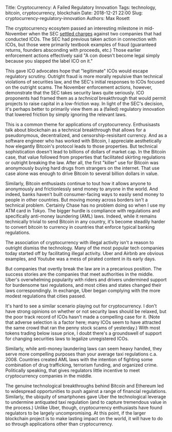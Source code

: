 Title: Cryptocurrency: A Failed Regulatory Innovation
Tags: technology, bitcoin, cryptocurrency, blockchain
Date: 2018-12-21 22:00
Slug: cryptocurrency-regulatory-innovation
Authors: Max Rosett

The cryptocurrency ecosytem passed an interesting milestone in mid-November when the SEC [settled charges](https://www.sec.gov/news/press-release/2018-264) against two companies that had conducted ICOs. The SEC had previous taken action in connection with ICOs, but those were primarily textbook examples of fraud (guaranteed returns, founders absconding with proceeds, etc.) Those earlier enforcement actions effectively said "A con doesn't become legal simply because you slapped the label ICO on it." 

This gave ICO advocates hope that "legitimate" ICOs would escape regulatory scrutiny. Outright fraud is more morally repulsive than technical violations of securities law, and the SEC's initial responses to ICOs focused on the outright scams. The November enforcement actions, however, demonstrate that the SEC takes security laws quite seriously. ICO proponents had framed them as a _technical_ breakthrough that would permit projects to raise capital in a low-friction way. In light of the SEC's decision, it's perhaps better to primarily view them as a (failed) regulatory innovation that lowered friction by simply ignoring the relevant laws.

This is a common theme for applications of cryptocurrency. Enthusisasts talk about blockchain as a technical breakthrough that allows for a pseudonymous, decentralized, and censorship-resisitant currency. And as a software engineer who has worked with Bitcoin, I appreciate aesthetically how elegantly Bitcoin's protocol leads to those properties. But technical sophistication doesn't lead to billions of dollars of market cap. In the Bitcoin case, that value followed from properties that facilitated skirting regulations or outright breaking the law. After all, the first "killer" use for Bitcoin was anonymously buying hard drugs from strangers on the internet. That use case alone was enough to drive Bitcoin to several billion dollars in value.

 Similarly, Bitcoin enthusiasts continue to tout how it allows anyone to anonymously and frictionlessly send money to anyone in the world. And indeed, banks haven't built consumer-facing ways to easily send money to people in other countries. But moving money across borders isn't a technical problem. Certainly Chase has no problem doing so when I use my ATM card in Tokyo. The bigger hurdle is compliance with regulations and specifically anti-money laundering (AML) laws. Indeed, while it remains technically trivial to send Bitcoin in any country, it's become steadily harder to convert bitcoin to currency in countries that enforce typical banking regulations.

The association of cryptocurrency with illegal activity isn't a reason to outright dismiss the technology. Many of the most popular tech companies today started off by facilitating illegal activity. Uber and Airbnb are obvious examples, and Youtube was a mess of pirated content in its early days.

But companies that overtly break the law are in a precarious position. The success stories are the companies that meet authorities in the middle. Uber's overwhelming popularity with riders and drivers undermined support for burdensome taxi regulations, and most cities and states changed their laws correspondingly. In exchange, Uber began complying with the more modest regulations that cities passed.

It's hard to see a similar scenario playing out for cryptocurrency. I don't have strong opinions on whether or not security laws should be relaxed, but the poor track record of ICOs hasn't made a compelling case for it. (Note that adverse selection is a factor here; many ICOs seem to have attracted the same crowd that ran the penny stock scams of yesterday.) With most tokens trading below issue price, I doubt there's a groundswell of support for changing securities laws to legalize unregistered ICOs. 

Similarly, while anti-money laundering laws can seem heavy handed, they serve more compelling purposes than your average taxi regulations c.a. 2008. Countries created AML laws with the intention of fighting some combination of drug trafficking, terrorism funding, and organized crime. Politically speaking, that gives regulators little incentive to meet cryptocurrency companies in the middle.

The genuine technological breakthroughs behind Bitcoin and Ethereum led to widespread opportunities to push against a range of financial regulations. Similarly, the ubiquity of smartphones gave Uber the technological leverage to undermine antiquated taxi regulation (and to capture tremendous value in the process.) Unlike Uber, though, cryptocurrency enthusiasts have found regulators to be largely uncompromising. At this point, if the larger blockchain project is to make lasting impact on the world, it will have to do so through applications other than cryptocurrency.